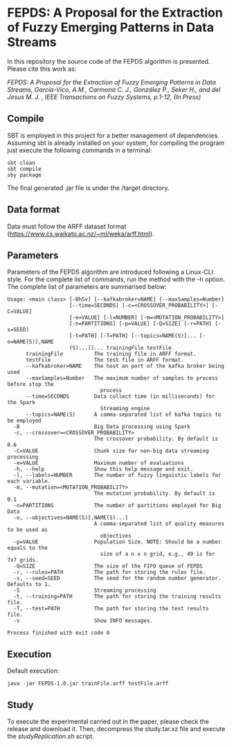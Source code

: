 # FEPDS: A Proposal for the Extraction of Fuzzy Emerging Patterns in Data Streams

In this repository the source code of the FEPDS algorithm is presented. Please cite this work as:

*FEPDS: A Proposal for the Extraction of Fuzzy Emerging Patterns in Data Streams, García-Vico, A.M., Carmona C. J., González P., Seker H., and del Jesus M. J. , IEEE Transactions on Fuzzy Systems, p.1-12, (In Press)*

## Compile

SBT is employed in this project for a better management of dependencies. Assuming sbt is already installed on your system, for compiling the program just execute the following commands in a terminal:

```
sbt clean
sbt compile
sby package
```
The final generated .jar file is under the /target directory.

## Data format

Data must follow the ARFF dataset format (https://www.cs.waikato.ac.nz/~ml/weka/arff.html).

## Parameters

Parameters of the FEPDS algorithm are introduced following a Linux-CLI style. For the complete list of commands, run the method with the -h option. The complete list of parameters are summarised below:
```
Usage: <main class> [-BhSv] [--kafkabroker=NAME] [--maxSamples=Number]
                    [--time=SECONDS] [-c=<CROSSOVER_PROBABILITY>] [-C=VALUE]
                    [-e=VALUE] [-l=NUMBER] [-m=<MUTATION_PROBABILITY>]
                    [-n=PARTITIONS] [-p=VALUE] [-Q=SIZE] [-r=PATH] [-s=SEED]
                    [-t=PATH] [-T=PATH] [--topics=NAME(S)]... [-o=NAME(S)[,NAME
                    (S)...]]... trainingFile testFile
      trainingFile          The training file in ARFF format.
      testFile              The test file in ARFF format.
      --kafkabroker=NAME    The host an port of the kafka broker being used
      --maxSamples=Number   The maximum number of samples to process before stop the
                              process
      --time=SECONDS        Data collect time (in milliseconds) for the Spark
                              Streaming engine
      --topics=NAME(S)      A comma-separated list of kafka topics to be employed
  -B                        Big Data processing using Spark
  -c, --crossover=<CROSSOVER_PROBABILITY>
                            The crossover probability. By default is 0.6
  -C=VALUE                  Chunk size for non-big data streaming processing
  -e=VALUE                  Maximum number of evaluations
  -h, --help                Show this help message and exit.
  -l, --labels=NUMBER       The number of fuzzy linguistic labels for each variable.
  -m, --mutation=<MUTATION_PROBABILITY>
                            The mutation probability. By default is 0.1
  -n=PARTITIONS             The number of partitions employed for Big Data
  -o, --objectives=NAME(S)[,NAME(S)...]
                            A comma-separated list of quality measures to be used as
                              objectives
  -p=VALUE                  Population Size. NOTE: Should be a number equals to the
                              size of a n x n grid, e.g., 49 is for 7x7 grids.
  -Q=SIZE                   The size of the FIFO queue of FEPDS
  -r, --rules=PATH          The path for storing the rules file.
  -s, --seed=SEED           The seed for the random number generator. Defaults to 1.
  -S                        Streaming processing
  -t, --training=PATH       The path for storing the training results file.
  -T, --test=PATH           The path for storing the test results file.
  -v                        Show INFO messages.

Process finished with exit code 0

```

## Execution

Default execution:

```
java -jar FEPDS-1.0.jar trainFile.arff testFile.arff
```

## Study

To execute the experimental carried out in the paper, please check the release and download it. Then, decompress the study.tar.xz file and execute the _studyReplication.sh_ script.
